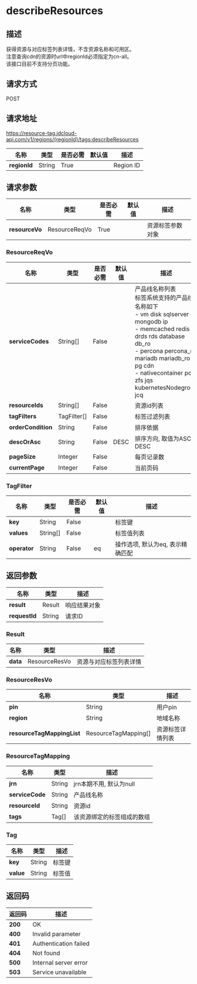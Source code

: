 # describeResources


## 描述
获得资源与对应标签列表详情，不含资源名称和可用区。<br/>
注意查询cdn的资源时url中regionId必须指定为cn-all。<br/>
该接口目前不支持分页功能。


## 请求方式
POST

## 请求地址
https://resource-tag.jdcloud-api.com/v1/regions/{regionId}/tags:describeResources

|名称|类型|是否必需|默认值|描述|
|---|---|---|---|---|
|**regionId**|String|True| |Region ID|

## 请求参数
|名称|类型|是否必需|默认值|描述|
|---|---|---|---|---|
|**resourceVo**|ResourceReqVo|True| |资源标签参数对象|

### ResourceReqVo
|名称|类型|是否必需|默认值|描述|
|---|---|---|---|---|
|**serviceCodes**|String[]|False| |产品线名称列表<br>标签系统支持的产品线名称如下<br>- vm               disk        sqlserver  es          mongodb               ip<br>- memcached        redis       drds       rds         database              db_ro<br>- percona          percona_ro  mariadb    mariadb_ro  pg                    cdn<br>- nativecontainer  pod         zfs        jqs         kubernetesNodegroup   jcq<br>|
|**resourceIds**|String[]|False| |资源id列表|
|**tagFilters**|TagFilter[]|False| |标签过滤列表|
|**orderCondition**|String|False| |排序依据|
|**descOrAsc**|String|False|DESC|排序方向, 取值为ASC, DESC|
|**pageSize**|Integer|False| |每页记录数|
|**currentPage**|Integer|False| |当前页码|
### TagFilter
|名称|类型|是否必需|默认值|描述|
|---|---|---|---|---|
|**key**|String|False| |标签键|
|**values**|String[]|False| |标签值列表|
|**operator**|String|False|eq|操作选项, 默认为eq, 表示精确匹配|

## 返回参数
|名称|类型|描述|
|---|---|---|
|**result**|Result|响应结果对象|
|**requestId**|String|请求ID|

### Result
|名称|类型|描述|
|---|---|---|
|**data**|ResourceResVo|资源与对应标签列表详情|
### ResourceResVo
|名称|类型|描述|
|---|---|---|
|**pin**|String|用户pin|
|**region**|String|地域名称|
|**resourceTagMappingList**|ResourceTagMapping[]|资源标签详情列表|
### ResourceTagMapping
|名称|类型|描述|
|---|---|---|
|**jrn**|String|jrn本期不用, 默认为null|
|**serviceCode**|String|产品线名称|
|**resourceId**|String|资源id|
|**tags**|Tag[]|该资源绑定的标签组成的数组|
### Tag
|名称|类型|描述|
|---|---|---|
|**key**|String|标签键|
|**value**|String|标签值|

## 返回码
|返回码|描述|
|---|---|
|**200**|OK|
|**400**|Invalid parameter|
|**401**|Authentication failed|
|**404**|Not found|
|**500**|Internal server error|
|**503**|Service unavailable|
